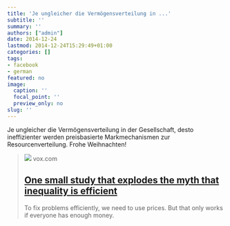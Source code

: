 ```yaml
---
title: 'Je ungleicher die Vermögensverteilung in ...'
subtitle: ''
summary: ''
authors: ["admin"]
date: 2014-12-24
lastmod: 2014-12-24T15:29:49+01:00
categories: []
tags:
- facebook
- german
featured: no
image:
  caption: ''
  focal_point: ''
  preview_only: no
slug: ''
---
```

Je ungleicher die Vermögensverteilung in der Gesellschaft, desto ineffizienter werden preisbasierte Markmechanismen zur Resourcenverteilung. Frohe Weihnachten!
> [![](https://cdn.vox-cdn.com/thumbor/5KkhU1kH1gjBZ-xfEHri9k4Gegc=/0x270:5184x3186/1600x900/cdn.vox-cdn.com/uploads/chorus_image/image/44372810/459062420.0.jpg)](http://www.vox.com/2014/12/20/7423505/inequality-market-prices)
> vox.com
> ## [One small study that explodes the myth that inequality is efficient](http://www.vox.com/2014/12/20/7423505/inequality-market-prices)
>
>To fix problems efficiently, we need to use prices. But that only works if everyone has enough money.


